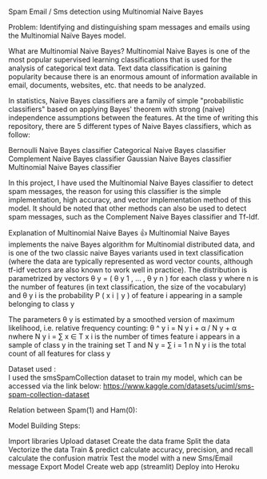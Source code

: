 
Spam Email / Sms detection using Multinomial Naive Bayes 

Problem:
	Identifying and distinguishing spam messages and emails using the Multinomial Naïve Bayes model.

What are Multinomial Naive Bayes? 
	Multinomial Naive Bayes is one of the most popular supervised learning classifications that is used for the analysis of categorical text data. Text data classification is gaining popularity because there is an enormous amount of information available in email, documents, websites, etc. that needs to be analyzed.

In statistics, Naive Bayes classifiers are a family of simple "probabilistic classifiers" based on applying Bayes' theorem with strong (naive) independence assumptions between the features. At the time of writing this repository, there are 5 different types of Naive Bayes classifiers, which as follow:

 Bernoulli Naive Bayes classifier
Categorical Naive Bayes classifier
Complement Naive Bayes classifier
Gaussian Naive Bayes classifier
Multinomial Naive Bayes classifier


In this project, I  have used the Multinomial Naive Bayes classifier to detect spam messages, the reason for using this classifier is the simple implementation, high accuracy, and vector implementation method of this model. It should be noted that other methods can also be used to detect spam messages, such as the Complement Naive Bayes classifier and Tf-Idf.


Explanation of Multinomial Naive Bayes 👍
	Multinomial Naive Bayes  implements the naive Bayes algorithm for Multinomial distributed data, and is one of the two classic naive 
Bayes variants used in text classification (where the data are typically represented as word vector counts, although tf-idf vectors are also known to work well in practice). 
The distribution is parametrized by vectors θ y = ( θ y 1 , … , θ y n ) for each class y where n is the number of features (in text classification, the size of the vocabulary) and θ y i is the probability P ( x i ∣ y ) of feature i appearing in a sample belonging to class y

The parameters θ y is estimated by a smoothed version of maximum likelihood, i.e. relative frequency counting:
θ ^ y i = N y i + α / N y + α nwhere N y i = ∑ x ∈ T x i is the number of times feature i appears in a sample of class y in the training set T and N y = ∑ i = 1 n N y i is the total count of all features for class y

Dataset used :  
	I used the smsSpamCollection dataset to train my model, which can be accessed via the link below:
    https://www.kaggle.com/datasets/uciml/sms-spam-collection-dataset

Relation between Spam(1) and Ham(0):











	
Model Building Steps:

 Import libraries
 Upload dataset
 Create the data frame
 Split the data
 Vectorize the data
 Train & predict
 calculate accuracy, precision, and recall
 calculate the confusion matrix
 Test the model with a new Sms/Email message
Export Model
Create web app (streamlit)
Deploy into Heroku

